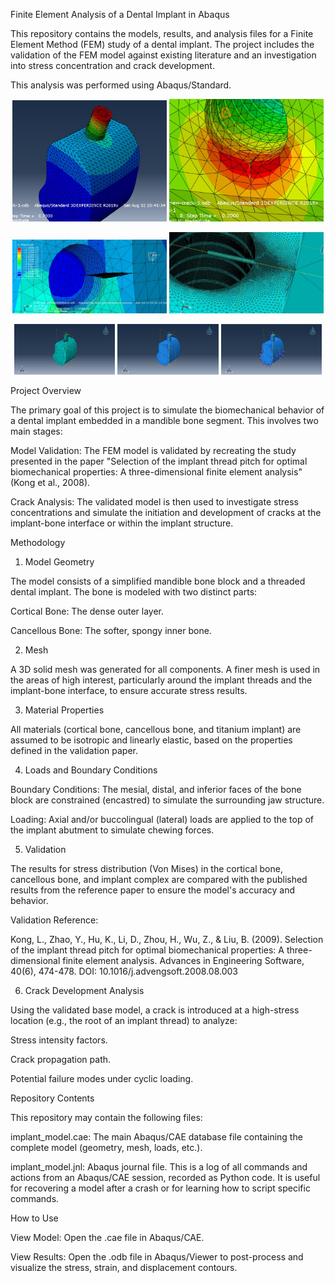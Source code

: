 Finite Element Analysis of a Dental Implant in Abaqus

This repository contains the models, results, and analysis files for a Finite Element Method (FEM) study of a dental implant. The project includes the validation of the FEM model against existing literature and an investigation into stress concentration and crack development.

This analysis was performed using Abaqus/Standard.

<p align="center">
<img src="visuallazation.jpg" alt="Abaqus Stress Visualization" width="49%">
<img src="crack_development.jpg" alt="Abaqus Crack Analysis Results" width="49%">
</p>
<p align="center">
<img src="crack_view.jpg" alt="Abaqus Crack Visualization" width="49%">
<img src="mesh_view.jpg" alt="Abaqus Mesh View" width="49%">
</p>
<p align="center">
<img src="mesh.png" alt="Abaqus Meshed Model" width="32%">
<img src="load.png" alt="Abaqus Boundary Conditions" width="32%">
<img src="general.png" alt="Abaqus General Geometry" width="32%">
</p>

Project Overview

The primary goal of this project is to simulate the biomechanical behavior of a dental implant embedded in a mandible bone segment. This involves two main stages:

Model Validation: The FEM model is validated by recreating the study presented in the paper "Selection of the implant thread pitch for optimal biomechanical properties: A three-dimensional finite element analysis" (Kong et al., 2008).

Crack Analysis: The validated model is then used to investigate stress concentrations and simulate the initiation and development of cracks at the implant-bone interface or within the implant structure.

Methodology

1. Model Geometry

The model consists of a simplified mandible bone block and a threaded dental implant. The bone is modeled with two distinct parts:

Cortical Bone: The dense outer layer.

Cancellous Bone: The softer, spongy inner bone.

2. Mesh

A 3D solid mesh was generated for all components. A finer mesh is used in the areas of high interest, particularly around the implant threads and the implant-bone interface, to ensure accurate stress results.

3. Material Properties

All materials (cortical bone, cancellous bone, and titanium implant) are assumed to be isotropic and linearly elastic, based on the properties defined in the validation paper.

4. Loads and Boundary Conditions

Boundary Conditions: The mesial, distal, and inferior faces of the bone block are constrained (encastred) to simulate the surrounding jaw structure.

Loading: Axial and/or buccolingual (lateral) loads are applied to the top of the implant abutment to simulate chewing forces.

5. Validation

The results for stress distribution (Von Mises) in the cortical bone, cancellous bone, and implant complex are compared with the published results from the reference paper to ensure the model's accuracy and behavior.

Validation Reference:

Kong, L., Zhao, Y., Hu, K., Li, D., Zhou, H., Wu, Z., & Liu, B. (2009). Selection of the implant thread pitch for optimal biomechanical properties: A three-dimensional finite element analysis. Advances in Engineering Software, 40(6), 474-478. DOI: 10.1016/j.advengsoft.2008.08.003

6. Crack Development Analysis

Using the validated base model, a crack is introduced at a high-stress location (e.g., the root of an implant thread) to analyze:

Stress intensity factors.

Crack propagation path.

Potential failure modes under cyclic loading.

Repository Contents

This repository may contain the following files:


implant_model.cae: The main Abaqus/CAE database file containing the complete model (geometry, mesh, loads, etc.).

implant_model.jnl: Abaqus journal file. This is a log of all commands and actions from an Abaqus/CAE session, recorded as Python code. It is useful for recovering a model after a crash or for learning how to script specific commands.



How to Use

View Model: Open the .cae file in Abaqus/CAE.

View Results: Open the .odb file in Abaqus/Viewer to post-process and visualize the stress, strain, and displacement contours.
